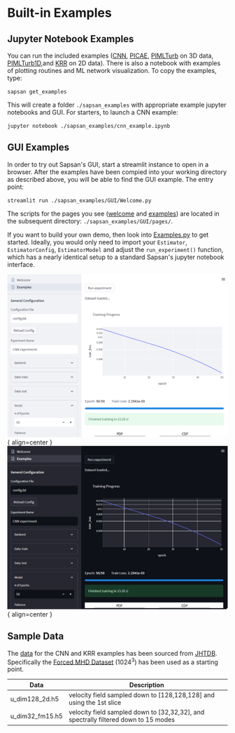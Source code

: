 # Built-in Examples
## Jupyter Notebook Examples

You can run the included examples ([CNN](/details/estimators/#convolution-neural-network-cnn), [PICAE](/details/estimators/#physics-informed-convolutional-autoencoder-picae), [PIMLTurb](/details/estimators/#physics-informed-cnn-for-turbulence-modeling-pimlturb) on 3D data, [PIMLTurb1D](/details/estimators/#physics-informed-cnn-for-1d-turbulence-modeling-pimlturb1d),and [KRR](/details/estimators/#kernel-ridge-regression-krr) on 2D data). There is also a notebook with examples of plotting routines and ML network visualization. To copy the examples, type:

```
sapsan get_examples
```
This will create a folder `./sapsan_examples` with appropriate example jupyter notebooks and GUI. For starters, to launch a CNN example:

```
jupyter notebook ./sapsan_examples/cnn_example.ipynb
```

## GUI Examples

In order to try out Sapsan's GUI, start a streamlit instance to open in a browser. After the examples have been compied into your working directory as described above, you will be able to find the GUI example. The entry point:

```
streamlit run ./sapsan_examples/GUI/Welcome.py
```

The scripts for the pages you see ([welcome](https://github.com/pikarpov-LANL/Sapsan/blob/master/sapsan/examples/GUI/Welcome.py) and [examples](https://github.com/pikarpov-LANL/Sapsan/blob/master/sapsan/examples/GUI/pages/Examples.py)) are located in the subsequent directory: `./sapsan_examples/GUI/pages/`. 

If you want to build your own demo, then look into [Examples.py](https://github.com/pikarpov-LANL/Sapsan/blob/master/sapsan/examples/GUI/pages/Welcome.py) to get started. Ideally, you would only need to import your `Estimator`, `EstimatorConfig`, `EstimatorModel` and adjust the `run_experiment()` function, which has a nearly identical setup to a standard Sapsan's jupyter notebook interface.

![Sapsan GUI](/assets/GUI_light.png#only-light){ align=center }
![Sapsan GUI](/assets/GUI_dark.png#only-dark){ align=center }

## Sample Data

The [data](https://github.com/pikarpov-LANL/Sapsan/blob/master/sapsan/examples/data/cnn_krr/t0) for the CNN and KRR examples has been sourced from [JHTDB](http://turbulence.pha.jhu.edu/). Specifically the [Forced MHD Dataset](http://turbulence.pha.jhu.edu/Forced_MHD_turbulence.aspx) (1024<sup>3</sup>) has been used as a starting point.

|Data|Description|
|---|---|
|u_dim128_2d.h5|velocity field sampled down to [128,128,128] and using the 1st slice|
|u_dim32_fm15.h5| velocity field sampled down to [32,32,32], and spectrally filtered down to 15 modes|